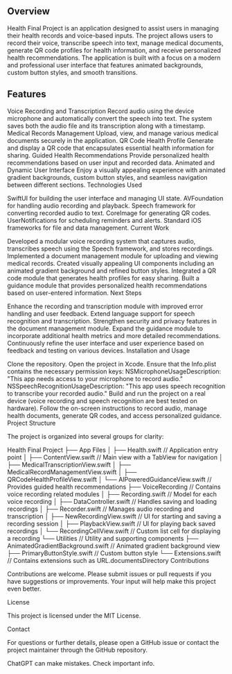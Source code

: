 ## Overview

Health Final Project is an application designed to assist users in managing their health records and voice-based inputs. The project allows users to record their voice, transcribe speech into text, manage medical documents, generate QR code profiles for health information, and receive personalized health recommendations. The application is built with a focus on a modern and professional user interface that features animated backgrounds, custom button styles, and smooth transitions.

## Features

Voice Recording and Transcription
Record audio using the device microphone and automatically convert the speech into text. The system saves both the audio file and its transcription along with a timestamp.
Medical Records Management
Upload, view, and manage various medical documents securely in the application.
QR Code Health Profile
Generate and display a QR code that encapsulates essential health information for sharing.
Guided Health Recommendations
Provide personalized health recommendations based on user input and recorded data.
Animated and Dynamic User Interface
Enjoy a visually appealing experience with animated gradient backgrounds, custom button styles, and seamless navigation between different sections.
Technologies Used

SwiftUI for building the user interface and managing UI state.
AVFoundation for handling audio recording and playback.
Speech framework for converting recorded audio to text.
CoreImage for generating QR codes.
UserNotifications for scheduling reminders and alerts.
Standard iOS frameworks for file and data management.
Current Work

Developed a modular voice recording system that captures audio, transcribes speech using the Speech framework, and stores recordings.
Implemented a document management module for uploading and viewing medical records.
Created visually appealing UI components including an animated gradient background and refined button styles.
Integrated a QR code module that generates health profiles for easy sharing.
Built a guidance module that provides personalized health recommendations based on user-entered information.
Next Steps

Enhance the recording and transcription module with improved error handling and user feedback.
Extend language support for speech recognition and transcription.
Strengthen security and privacy features in the document management module.
Expand the guidance module to incorporate additional health metrics and more detailed recommendations.
Continuously refine the user interface and user experience based on feedback and testing on various devices.
Installation and Usage

Clone the repository.
Open the project in Xcode.
Ensure that the Info.plist contains the necessary permission keys:
NSMicrophoneUsageDescription: "This app needs access to your microphone to record audio."
NSSpeechRecognitionUsageDescription: "This app uses speech recognition to transcribe your recorded audio."
Build and run the project on a real device (voice recording and speech recognition are best tested on hardware).
Follow the on-screen instructions to record audio, manage health documents, generate QR codes, and access personalized guidance.
Project Structure

The project is organized into several groups for clarity:

Health Final Project
├── App Files
│   ├── Health.swift                  // Application entry point
│   ├── ContentView.swift             // Main view with a TabView for navigation
│   ├── MedicalTranscriptionView.swift
│   ├── MedicalRecordManagementView.swift
│   ├── QRCodeHealthProfileView.swift
│   └── AIPoweredGuidanceView.swift   // Provides guided health recommendations
├── VoiceRecording                    // Contains voice recording related modules
│   ├── Recording.swift               // Model for each voice recording
│   ├── DataController.swift          // Handles saving and loading recordings
│   ├── Recorder.swift                // Manages audio recording and transcription
│   ├── NewRecordingView.swift        // UI for starting and saving a recording session
│   ├── PlaybackView.swift            // UI for playing back saved recordings
│   └── RecordingCellView.swift       // Custom list cell for displaying a recording
└── Utilities                         // Utility and supporting components
    ├── AnimatedGradientBackground.swift   // Animated gradient background view
    ├── PrimaryButtonStyle.swift           // Custom button style
    └── Extensions.swift                     // Contains extensions such as URL.documentsDirectory
Contributions

Contributions are welcome. Please submit issues or pull requests if you have suggestions or improvements. Your input will help make this project even better.

License

This project is licensed under the MIT License.

Contact

For questions or further details, please open a GitHub issue or contact the project maintainer through the GitHub repository.




ChatGPT can make mistakes. Check important info.
